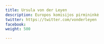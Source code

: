 ```yaml
---
title: Ursula von der Leyen
description: Europos komisijos pirmininkė
twitter: https://twitter.com/vonderleyen
facebook: 
weight: 500

---
```


